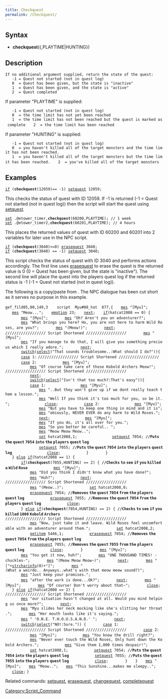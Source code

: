 ```yaml
---
title: Checkquest
permalink: /Checkquest/
---
```


Syntax
------

-   **checkquest**(<ID>{,PLAYTIME|HUNTING})

Description
-----------

`If no additional argument supplied, return the state of the quest: `
`   -1 = Quest not started (not in quest log)`
`   0  = Quest has been given, but the state is "inactive"`
`   1  = Quest has been given, and the state is "active"`
`   2  = Quest completed`

If parameter "PLAYTIME" is supplied:

`   -1 = Quest not started (not in quest log)`
`   0  = the time limit has not yet been reached`
`   1  = the time limit has not been reached but the quest is marked as complete`
`   2  = the time limit has been reached`

If parameter "HUNTING" is supplied:

`   -1 = Quest not started (not in quest log)`
`   0  = you haven't killed all of the target monsters and the time limit has not been reached.`
`   1  = you haven't killed all of the target monsters but the time limit has been reached.`
`   2  = you've killed all of the target monsters`

Examples
--------

[`if`](/if "wikilink")` (`**`checkquest`**`(12059)== -1) `[`setquest`](/setquest "wikilink")` 12059;`

This checks the status of quest with ID 12059. If -1 is returned (-1 = Quest not started (not in quest log)) then the script will start the quest using [setquest](/setquest "wikilink").

[`set`](/set "wikilink")` .@etower_timer,`**`checkquest`**`(60200,PLAYTIME); // 1 week`
[`set`](/set "wikilink")` .@etower_timer2,`**`checkquest`**`(60201,PLAYTIME); // 4 hours`

This places the returned values of quest with ID 60200 and 60201 into 2 variables for later use in the NPC script.

[`if`](/if "wikilink")` (`**`checkquest`**`(3040)>=0) `[`erasequest`](/erasequest "wikilink")` 3040;`
[`if`](/if "wikilink")` (`**`checkquest`**`(3040) == -1) `[`setquest`](/setquest "wikilink")` 3040;`

This script checks the status of quest with ID 3040 and performs actions accordingly.
The first line uses [erasequest](/erasequest "wikilink") to erase the quest is the returned value is 0 (0 = Quest has been given, but the state is "inactive").
The second line will place the quest into the players quest log if the returned status is -1 (-1 = Quest not started (not in quest log)).

The following is a copy/paste from . The NPC dialogue has been cut short as it serves no purpose in this example.

`gef_fild05,80,149,3    script  Myu#08_hat  877,{`
`   `[`mes`](/mes "wikilink")` "[Myu]";`
`   `[`mes`](/mes "wikilink")` "Meow...";`
`   `[`emotion`](/emotion "wikilink")` 23;`
`   `[`next`](/next "wikilink")`;`
`   `[`if`](/if "wikilink")`(hatcat2008 == 0) {`
`       `[`mes`](/mes "wikilink")` "[Myu]";`
`       `[`mes`](/mes "wikilink")` "Oh? Aren't you an adventurer?";`
`       `[`mes`](/mes "wikilink")` "What brings you here? Ho, you are not here to harm Wild Roses, are you?";`
`       `[`mes`](/mes "wikilink")` "(Meow!)";`
`       `[`next`](/next "wikilink")`;`
`////////////////// Script Shortened //////////////////`
`       `[`mes`](/mes "wikilink")` "[Myu]";`
`       `[`mes`](/mes "wikilink")` "If you manage to do that, I will give you something precious which I really adore.";`
`       `[`next`](/next "wikilink")`;`
`       `[`switch`](/switch "wikilink")`(`[`select`](/select "wikilink")`("That sounds troublesome..:What should I do?")){`
`       `[`case`](/case "wikilink")` 1:`
`////////////////// Script Shortened //////////////////`
`       `[`case`](/case "wikilink")` 2:`
`           `[`mes`](/mes "wikilink")` "[Myu]";`
`           `[`mes`](/mes "wikilink")` "Of course take care of those Kobold Archers Meow!";`
`////////////////// Script Shortened //////////////////`
`           `[`next`](/next "wikilink")`;`
`           `[`switch`](/switch "wikilink")`(`[`select`](/select "wikilink")`("Isn't that too much?:That's easy")){`
`           `[`case`](/case "wikilink")` 1:`
`               `[`mes`](/mes "wikilink")` "[Myu]";`
`               `[`mes`](/mes "wikilink")` "..But they won't give up if we dont really teach them a lesson.";`
`               `[`mes`](/mes "wikilink")` "Well If you think it's too much for you, so be it.";`
`               `[`close`](/close "wikilink")`;`
`           `[`case`](/case "wikilink")` 2:`
`               `[`mes`](/mes "wikilink")` "[Myu]";`
`               `[`mes`](/mes "wikilink")` "But you have to keep one thing in mind and it is";`
`               `[`mes`](/mes "wikilink")` "obiously, NEVER EVER do any harm to Wild Roses.";`
`               `[`next`](/next "wikilink")`;`
`               `[`mes`](/mes "wikilink")` "[Myu]";`
`               `[`mes`](/mes "wikilink")` "If you do, it's all over for you.";`
`               `[`mes`](/mes "wikilink")` "So you better be careful.. ";`
`               `[`mes`](/mes "wikilink")` "Meow Meow Meow..";`
`               `[`set`](/set "wikilink")` hatcat2008,1;`
`               `[`setquest`](/setquest "wikilink")` 7054; `**`//Puts` `the` `quest` `7054` `into` `the` `players` `quest` `log`**
`               `[`setquest`](/setquest "wikilink")` 7055; `**`//Puts` `the` `quest` `7054` `into` `the` `players` `quest` `log`**
`               `[`close`](/close "wikilink")`;`
`           }`
`       }`
`   } `[`else`](/else "wikilink")` `[`if`](/if "wikilink")`(hatcat2008 == 1) {`
`       `[`if`](/if "wikilink")`(`**`checkquest`**`(7055,HUNTING) == 2) { `**`//Checks` `to` `see` `if` `you` `killed` `a` `Wild` `Rose`**
`           `[`mes`](/mes "wikilink")` "[Myu]";`
`           `[`mes`](/mes "wikilink")` "Did you think I didn't know what you have done?";`
`           `[`mes`](/mes "wikilink")` "Huh?";`
`           `[`next`](/next "wikilink")`;`
`////////////////// Script Shortened //////////////////`
`           `[`mes`](/mes "wikilink")` "(Meow..)";`
`           `[`set`](/set "wikilink")` hatcat2008,0;`
`           `[`erasequest`](/erasequest "wikilink")` 7054; `**`//Removes` `the` `quest` `7054` `from` `the` `players` `quest` `log`**
`           `[`erasequest`](/erasequest "wikilink")` 7055; `**`//Removes` `the` `quest` `7054` `from` `the` `players` `quest` `log`**
`           `[`close`](/close "wikilink")`;`
`       } `[`else`](/else "wikilink")` `[`if`](/if "wikilink")`(`**`checkquest`**`(7054,HUNTING) == 2) { `**`//Checks` `to` `see` `if` `you` `killed` `1000` `Kobold` `Archers`**
`////////////////// Script Shortened //////////////////`
`           `[`mes`](/mes "wikilink")` "Now, just take it and leave. Wild Roses feel uncomfortable with an adventurer around them.";`
`           `[`set`](/set "wikilink")` hatcat2008,2;`
`           `[`getitem`](/getitem "wikilink")` 5446,1;`
`           `[`erasequest`](/erasequest "wikilink")` 7054; `**`//Removes` `the` `quest` `7054` `from` `the` `players` `quest` `log`**
`           `[`erasequest`](/erasequest "wikilink")` 7055; `**`//Removes` `the` `quest` `7055` `from` `the` `players` `quest` `log`**
`           `[`close`](/close "wikilink")`;`
`       }`
`       `[`mes`](/mes "wikilink")` "[Myu]";`
`       `[`mes`](/mes "wikilink")` "You get it now, huh?";`
`       `[`mes`](/mes "wikilink")` "ONE THOUSAND TIMES! -chuckles-";`
`       `[`mes`](/mes "wikilink")` "(Meow Meow Meow~)";`
`       `[`next`](/next "wikilink")`;`
`       `[`mes`](/mes "wikilink")` "["+`[`strcharinfo`](/strcharinfo "wikilink")`(0)+"]";`
`       `[`mes`](/mes "wikilink")` "(What a weirdo.. Anyways..what's with that meow meow sound?)";`
`       `[`mes`](/mes "wikilink")` "Just keep your promises.";`
`       `[`mes`](/mes "wikilink")` "after the work is done...Ok?";`
`       `[`next`](/next "wikilink")`;`
`       `[`mes`](/mes "wikilink")` "[Myu]";`
`       `[`mes`](/mes "wikilink")` "Of course! Don't worry about that~";`
`       `[`close`](/close "wikilink")`;`
`   } `[`else`](/else "wikilink")` `[`if`](/if "wikilink")`(hatcat2008 == 2) {`
`////////////////// Script Shortened //////////////////`
`       `[`mes`](/mes "wikilink")` "our situation hasn't changed at all. Would you mind helping us once more?";`
`       `[`next`](/next "wikilink")`;`
`       `[`mes`](/mes "wikilink")` "Myu slides her neck mocking like she's slitting her throat.";`
`       `[`mes`](/mes "wikilink")` "Her mouth looks like it's saying.";`
`       `[`mes`](/mes "wikilink")` " 'O.N.E. T.H.O.U.S.A.N.D.' ";`
`       `[`next`](/next "wikilink")`;`
`       `[`switch`](/switch "wikilink")`(`[`select`](/select "wikilink")`("NO!:Sure.")) {`
`       `[`case`](/case "wikilink")` 1:`
`////////////////// Script Shortened //////////////////`
`       `[`case`](/case "wikilink")` 2:`
`           `[`mes`](/mes "wikilink")` "[Myu]";`
`           `[`mes`](/mes "wikilink")` "You know the drill right?";`
`           `[`mes`](/mes "wikilink")` "Never ever touch the Wild Roses, Only hunt down the Kobold Archers.";`
`           `[`mes`](/mes "wikilink")` "Give them 1,000 times despair!";`
`           `[`set`](/set "wikilink")` hatcat2008,1;`
`           `[`setquest`](/setquest "wikilink")` 7054; `**`//Puts` `the` `quest` `7054` `into` `the` `players` `quest` `log`**
`           `[`setquest`](/setquest "wikilink")` 7055; `**`//Puts` `the` `quest` `7055` `into` `the` `players` `quest` `log`**
`           `[`close`](/close "wikilink")`;`
`       }`
`   }`
`   `[`mes`](/mes "wikilink")` "[Myu]";`
`   `[`mes`](/mes "wikilink")` "Meow..";`
`   `[`mes`](/mes "wikilink")` "This Sunshine...makes me sleepy..";`
`   `[`close`](/close "wikilink")`;`
`}`

Related commands: [setquest](/setquest "wikilink"), [erasequest](/erasequest "wikilink"), [changequest](/changequest "wikilink"), [completequest](/completequest "wikilink")

[Category:Script_Command](/Category:Script_Command "wikilink")